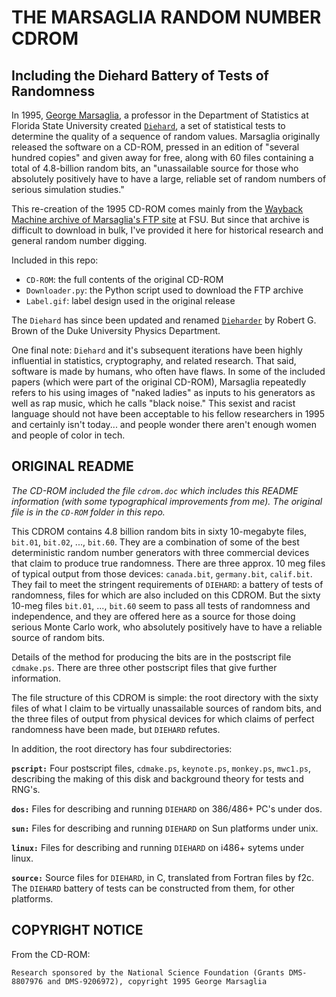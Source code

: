 # THE MARSAGLIA RANDOM NUMBER CDROM
## Including the Diehard Battery of Tests of Randomness

In 1995, [George Marsaglia](https://en.wikipedia.org/wiki/George_Marsaglia), a professor in the Department of Statistics at Florida State University created [`Diehard`](https://en.wikipedia.org/wiki/Diehard_tests), a set of statistical tests to determine the quality of a sequence of random values. Marsaglia originally released the software on a CD-ROM, pressed in an edition of "several hundred copies" and given away for free, along with 60 files containing a total of 4.8-billion random bits, an "unassailable source for those who absolutely positively have to have a large, reliable set of random numbers of serious simulation studies."

This re-creation of the 1995 CD-ROM comes mainly from the [Wayback Machine archive of Marsaglia's FTP site](https://web.archive.org/web/20160119150146/http://stat.fsu.edu/pub/diehard/cdrom/) at FSU. But since that archive is difficult to download in bulk, I've provided it here for historical research and general random number digging.

Included in this repo:  
* `CD-ROM`: the full contents of the original CD-ROM  
* `Downloader.py`: the Python script used to download the FTP archive  
* `Label.gif`: label design used in the original release  

The `Diehard` has since been updated and renamed [`Dieharder`](https://webhome.phy.duke.edu/~rgb/General/dieharder.php) by Robert G. Brown of the Duke University Physics Department.

One final note: `Diehard` and it's subsequent iterations have been highly influential in statistics, cryptography, and related research. That said, software is made by humans, who often have flaws. In some of the included papers (which were part of the original CD-ROM), Marsaglia repeatedly refers to his using images of "naked ladies" as inputs to his generators as well as rap music, which he calls "black noise." This sexist and racist language should not have been acceptable to his fellow researchers in 1995 and certainly isn't today... and people wonder there aren't enough women and people of color in tech.


## ORIGINAL README  
*The CD-ROM included the file `cdrom.doc` which includes this README information (with some typographical improvements from me). The original file is in the `CD-ROM` folder in this repo.*

This CDROM contains 4.8 billion random bits in sixty 10-megabyte files, `bit.01`, `bit.02`, ..., `bit.60`. They are a combination of some of the best deterministic random number generators with three commercial devices that claim to produce true randomness. There are three approx. 10 meg files of typical output from those devices: `canada.bit`, `germany.bit`, `calif.bit`. They fail to meet the stringent requirements of `DIEHARD`: a battery of tests of randomness, files for which are also included on this CDROM. But the sixty 10-meg files `bit.01`, ..., `bit.60` seem to pass all tests of randomness and independence, and they are offered here as a source for those doing serious Monte Carlo work, who absolutely positively have to have a reliable source of random bits. 

Details of the method for producing the bits are in the postscript file `cdmake.ps`. There are three other postscript files that give further information.

The file structure of this CDROM is simple: the root directory with
the sixty files of what I claim to be virtually unassailable sources
of random bits, and the three files of output from physical devices
for which claims of perfect randomness have been made, but `DIEHARD` refutes.

In addition, the root directory has four subdirectories:

**`pscript:`** Four postscript files, `cdmake.ps`, `keynote.ps`, `monkey.ps`, `mwc1.ps`, describing the making of this disk and background theory for tests and RNG's.

**`dos:`** Files for describing and running `DIEHARD` on 386/486+ PC's under dos.

**`sun:`** Files for describing and running `DIEHARD` on Sun platforms under unix.

**`linux:`** Files for describing and running `DIEHARD` on i486+ sytems under linux.               

**`source:`** Source files for `DIEHARD`, in C, translated from Fortran files by f2c. The `DIEHARD` battery of tests can be constructed from them, for other platforms.


## COPYRIGHT NOTICE  
From the CD-ROM:

    Research sponsored by the National Science Foundation (Grants DMS-8807976 and DMS-9206972), copyright 1995 George Marsaglia


